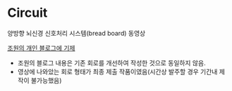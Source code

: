 # Circuit
양방향 뇌신경 신호처리 시스템(bread board) 동영상


[조원의 개인 블로그에 기제](https://arkx.dev/?p=2113)
- 조원의 블로그 내용은 기존 회로를 개선하여 작성한 것으로 동일하지 않음.
- 영상에 나와았는 회로 형태가 최종 제출 작품이였음(시간상 발주할 경우 기간내 제작이 불가능했음)
